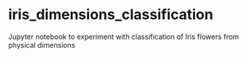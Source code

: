 # iris_dimensions_classification
Jupyter notebook to experiment with classification of Iris flowers from physical dimensions
